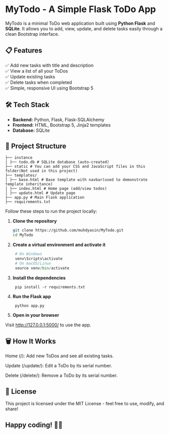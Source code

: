 # MyTodo - A Simple Flask ToDo App

MyTodo is a minimal ToDo web application built using **Python Flask** and **SQLite**. It allows you to add, view, update, and delete tasks easily through a clean Bootstrap interface.

## 📋 Features
✅ Add new tasks with title and description  
✅ View a list of all your ToDos  
✅ Update existing tasks  
✅ Delete tasks when completed  
✅ Simple, responsive UI using Bootstrap 5

## 🛠️ Tech Stack

- **Backend:** Python, Flask, Flask-SQLAlchemy  
- **Frontend:** HTML, Bootstrap 5, Jinja2 templates  
- **Database:** SQLite

## 📂 Project Structure

    ├── instance
    | ├── todo.db # SQLite database (auto-created)
    ├── static # You can add your CSS and JavaScript files in this folder(Not used in this project)
    ├── templates/
    │ ├── base.html # Base template with navbar(used to demonstrate template inheritance)
    │ ├── index.html # Home page (add/view todos)
    │ ├── update.html # Update page
    ├── app.py # Main Flask application
    ├── requirements.txt

Follow these steps to run the project locally:

1. **Clone the repository**

    ```bash
    git clone https://github.com/muhdyasin/MyTodo.git
    cd MyTodo

2. **Create a virtual environment and activate it**
   
   ``` python -m venv venv
    # On Windows
    venv\Scripts\activate
    # On macOS/Linux
    source venv/bin/activate

3. **Install the dependencies**

   ```
    pip install -r requirements.txt

4. **Run the Flask app**
   
   ```
    python app.py

5. **Open in your browser**

Visit http://127.0.0.1:5000/ to use the app.


## 🗑️ How It Works

Home (/): Add new ToDos and see all existing tasks.

Update (/update/<sno>): Edit a ToDo by its serial number.

Delete (/delete/<sno>): Remove a ToDo by its serial number.

## 📜 License

This project is licensed under the MIT License - feel free to use, modify, and share!


## Happy coding! 🚀✨




